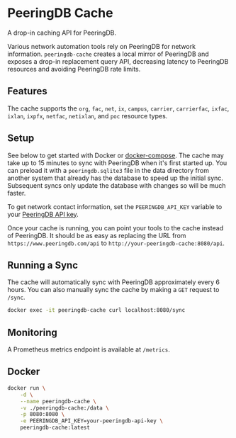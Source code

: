 # PeeringDB Cache

A drop-in caching API for PeeringDB.

Various network automation tools rely on PeeringDB for network information. `peeringdb-cache` creates a local mirror of PeeringDB and exposes a drop-in replacement query API, decreasing latency to PeeringDB resources and avoiding PeeringDB rate limits.

## Features

The cache supports the `org`, `fac`, `net`, `ix`, `campus`, `carrier`, `carrierfac`, `ixfac`, `ixlan`, `ixpfx`, `netfac`, `netixlan`, and `poc` resource types.

## Setup

See below to get started with Docker or [docker-compose](https://github.com/natesales/peeringdb-cache/raw/main/docker-compose.yml). The cache may take up to 15 minutes to sync with PeeringDB when it's first started up. You can preload it with a `peeringdb.sqlite3` file in the data directory from another system that already has the database to speed up the initial sync. Subsequent syncs only update the database with changes so will be much faster.

To get network contact information, set the `PEERINGDB_API_KEY` variable to your [PeeringDB API key](https://docs.peeringdb.com/howto/api_keys/).

Once your cache is running, you can point your tools to the cache instead of PeeringDB. It should be as easy as replacing the URL from `https://www.peeringdb.com/api` to `http://your-peeringdb-cache:8080/api`.

## Running a Sync

The cache will automatically sync with PeeringDB approximately every 6 hours. You can also manually sync the cache by making a `GET` request to `/sync`.

```bash
docker exec -it peeringdb-cache curl localhost:8080/sync
```

## Monitoring

A Prometheus metrics endpoint is available at `/metrics`.

## Docker

```bash
docker run \
    -d \
    --name peeringdb-cache \
    -v ./peeringdb-cache:/data \
    -p 8080:8080 \
    -e PEERINGDB_API_KEY=your-peeringdb-api-key \
    peeringdb-cache:latest
```
